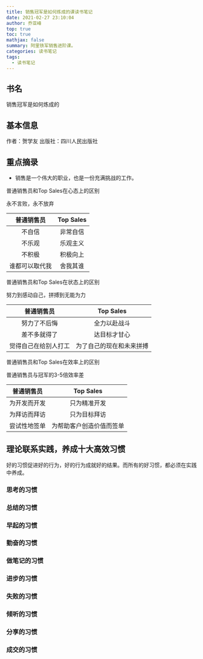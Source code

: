 ```yaml
---
title: 销售冠军是如何炼成的课读书笔记
date: 2021-02-27 23:10:04
author: 乔亚峰
top: true
toc: true
mathjax: false
summary: 阿里铁军销售进阶课。
categories: 读书笔记
tags:
  - 读书笔记
---
```


##  书名  
销售冠军是如何炼成的

## 基本信息
作者：贺学友
出版社：四川人民出版社

## 重点摘录 

- 销售是一个伟大的职业，也是一份充满挑战的工作。



普通销售员和Top Sales在心态上的区别

永不言败，永不放弃

|   普通销售员   | Top Sales |
| :------------: | :-------: |
|     不自信     | 非常自信  |
|     不乐观     | 乐观主义  |
|     不积极     | 积极向上  |
| 谁都可以取代我 | 舍我其谁  |





普通销售员和Top Sales在状态上的区别

努力到感动自己，拼搏到无能为力

|      普通销售员      |        Top Sales         |
| :------------------: | :----------------------: |
|     努力了不后悔     |       全力以赴战斗       |
|     差不多就得了     |       达目标才甘心       |
| 觉得自己在给别人打工 | 为了自己的现在和未来拼搏 |





普通销售员和Top Sales在效率上的区别

普通销售员与冠军的3-5倍效率差

|  普通销售员  |        Top Sales         |
| :----------: | :----------------------: |
| 为开发而开发 |       只为精准开发       |
| 为拜访而拜访 |       只为目标拜访       |
| 尝试性地签单 | 为帮助客户创造价值而签单 |







## 理论联系实践，养成十大高效习惯

好的习惯促进好的行为，好的行为成就好的结果。而所有的好习惯，都必须在实践中养成。

### 思考的习惯
### 总结的习惯
### 早起的习惯
### 勤奋的习惯
### 做笔记的习惯
### 进步的习惯
### 失败的习惯
### 倾听的习惯
### 分享的习惯
### 成交的习惯

